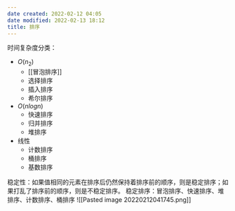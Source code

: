 ```yaml
---
date created: 2022-02-12 04:05
date modified: 2022-02-13 18:12
title: 排序
---
```

时间复杂度分类：
- $O(n_2)$
	- [[冒泡排序]]
	- 选择排序
	- 插入排序
	- 希尔排序
- $O(nlogn)$
	- 快速排序
	- 归并排序
	- 堆排序
- 线性
	- 计数排序
	- 桶排序
	- 基数排序

稳定性：如果值相同的元素在排序后仍然保持着排序前的顺序，则是稳定排序；如果打乱了排序前的顺序，则是不稳定排序。
稳定排序：冒泡排序、快速排序、堆排序、计数排序、桶排序
![[Pasted image 20220212041745.png]]